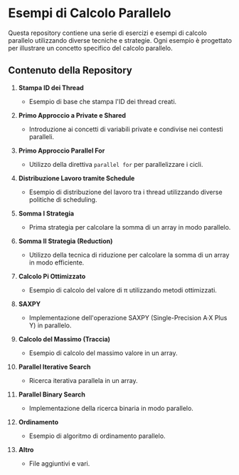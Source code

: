 # Esempi di Calcolo Parallelo

Questa repository contiene una serie di esercizi e esempi di calcolo parallelo utilizzando diverse tecniche e strategie. Ogni esempio è progettato per illustrare un concetto specifico del calcolo parallelo.

## Contenuto della Repository

1. **Stampa ID dei Thread**
   - Esempio di base che stampa l'ID dei thread creati.

2. **Primo Approccio a Private e Shared**
   - Introduzione ai concetti di variabili private e condivise nei contesti paralleli.

3. **Primo Approccio Parallel For**
   - Utilizzo della direttiva `parallel for` per parallelizzare i cicli.

4. **Distribuzione Lavoro tramite Schedule**
   - Esempio di distribuzione del lavoro tra i thread utilizzando diverse politiche di scheduling.

5. **Somma I Strategia**
   - Prima strategia per calcolare la somma di un array in modo parallelo.

6. **Somma II Strategia (Reduction)**
   - Utilizzo della tecnica di riduzione per calcolare la somma di un array in modo efficiente.

7. **Calcolo Pi Ottimizzato**
   - Esempio di calcolo del valore di π utilizzando metodi ottimizzati.

8. **SAXPY**
   - Implementazione dell'operazione SAXPY (Single-Precision A·X Plus Y) in parallelo.

9. **Calcolo del Massimo (Traccia)**
   - Esempio di calcolo del massimo valore in un array.

10. **Parallel Iterative Search**
    - Ricerca iterativa parallela in un array.

11. **Parallel Binary Search**
    - Implementazione della ricerca binaria in modo parallelo.

12. **Ordinamento**
    - Esempio di algoritmo di ordinamento parallelo.

13. **Altro**
    - File aggiuntivi e vari.
